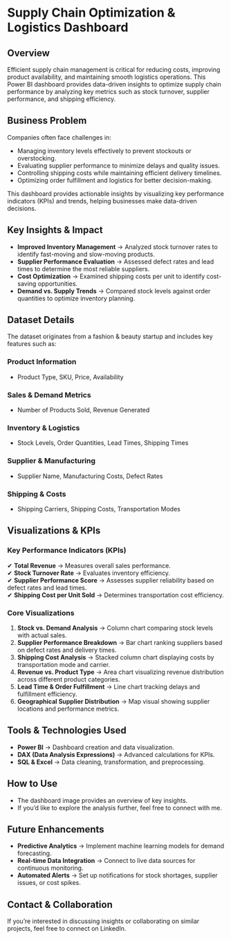 # Supply Chain Optimization & Logistics Dashboard  

## Overview  
Efficient supply chain management is critical for reducing costs, improving product availability, and maintaining smooth logistics operations. This Power BI dashboard provides data-driven insights to optimize supply chain performance by analyzing key metrics such as stock turnover, supplier performance, and shipping efficiency.  

## Business Problem  
Companies often face challenges in:  
- Managing inventory levels effectively to prevent stockouts or overstocking.  
- Evaluating supplier performance to minimize delays and quality issues.  
- Controlling shipping costs while maintaining efficient delivery timelines.  
- Optimizing order fulfillment and logistics for better decision-making.  

This dashboard provides actionable insights by visualizing key performance indicators (KPIs) and trends, helping businesses make data-driven decisions.  

## Key Insights & Impact  
- **Improved Inventory Management** → Analyzed stock turnover rates to identify fast-moving and slow-moving products.  
- **Supplier Performance Evaluation** → Assessed defect rates and lead times to determine the most reliable suppliers.  
- **Cost Optimization** → Examined shipping costs per unit to identify cost-saving opportunities.  
- **Demand vs. Supply Trends** → Compared stock levels against order quantities to optimize inventory planning.  

## Dataset Details  
The dataset originates from a fashion & beauty startup and includes key features such as:  

### **Product Information**  
- Product Type, SKU, Price, Availability  

### **Sales & Demand Metrics**  
- Number of Products Sold, Revenue Generated  

### **Inventory & Logistics**  
- Stock Levels, Order Quantities, Lead Times, Shipping Times  

### **Supplier & Manufacturing**  
- Supplier Name, Manufacturing Costs, Defect Rates  

### **Shipping & Costs**  
- Shipping Carriers, Shipping Costs, Transportation Modes  

## Visualizations & KPIs  

### **Key Performance Indicators (KPIs)**  
✔ **Total Revenue** → Measures overall sales performance.  
✔ **Stock Turnover Rate** → Evaluates inventory efficiency.  
✔ **Supplier Performance Score** → Assesses supplier reliability based on defect rates and lead times.  
✔ **Shipping Cost per Unit Sold** → Determines transportation cost efficiency.  

### **Core Visualizations**  
1. **Stock vs. Demand Analysis** → Column chart comparing stock levels with actual sales.  
2. **Supplier Performance Breakdown** → Bar chart ranking suppliers based on defect rates and delivery times.  
3. **Shipping Cost Analysis** → Stacked column chart displaying costs by transportation mode and carrier.  
4. **Revenue vs. Product Type** → Area chart visualizing revenue distribution across different product categories.  
5. **Lead Time & Order Fulfillment** → Line chart tracking delays and fulfillment efficiency.  
6. **Geographical Supplier Distribution** → Map visual showing supplier locations and performance metrics.  

## Tools & Technologies Used  
- **Power BI** → Dashboard creation and data visualization.  
- **DAX (Data Analysis Expressions)** → Advanced calculations for KPIs.  
- **SQL & Excel** → Data cleaning, transformation, and preprocessing.  

## How to Use  
- The dashboard image provides an overview of key insights.  
- If you’d like to explore the analysis further, feel free to connect with me.    

## Future Enhancements  
- **Predictive Analytics** → Implement machine learning models for demand forecasting.  
- **Real-time Data Integration** → Connect to live data sources for continuous monitoring.  
- **Automated Alerts** → Set up notifications for stock shortages, supplier issues, or cost spikes.  

## Contact & Collaboration  
If you’re interested in discussing insights or collaborating on similar projects, feel free to connect on LinkedIn.
